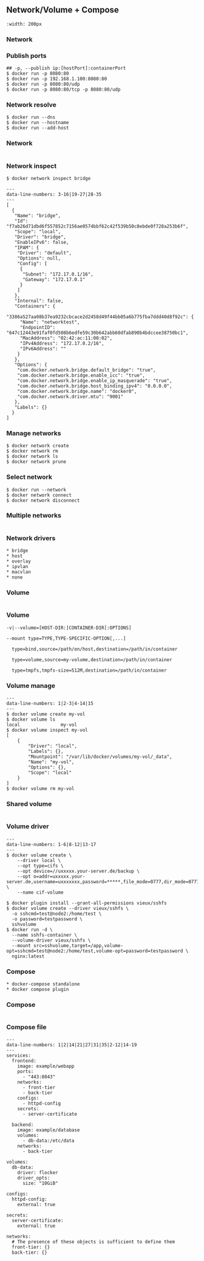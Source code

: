 ## Network/Volume + Compose

```{image} ../img/compose.png
:width: 200px
```

### Network

### Publish ports
```console
## -p, --publish ip:[hostPort]:containerPort
$ docker run -p 8080:80
$ docker run -p 192.168.1.100:8080:80
$ docker run -p 8080:80/udp
$ docker run -p 8080:80/tcp -p 8080:80/udp
```

### Network resolve
```console
$ docker run --dns
$ docker run --hostname
$ docker run --add-host
```

### Network
```{image} ../img/docker-net1.png
```

### Network inspect
```console
$ docker network inspect bridge
```
```{revealjs-code-block} json
---
data-line-numbers: 3-16|19-27|28-35
---
[
  {
   "Name": "bridge",
   "Id": "f7ab26d71dbd6f557852c7156ae0574bbf62c42f539b50c8ebde0f728a253b6f",
   "Scope": "local",
   "Driver": "bridge",
   "EnableIPv6": false,
   "IPAM": {
    "Driver": "default",
    "Options": null,
    "Config": [
     {
      "Subnet": "172.17.0.1/16",
      "Gateway": "172.17.0.1"
     }
    ]
   },
   "Internal": false,
   "Containers": {
    "3386a527aa08b37ea9232cbcace2d2458d49f44bb05a6b775fba7ddd40d8f92c": {
     "Name": "networktest",
     "EndpointID": "647c12443e91faf0fd508b6edfe59c30b642abb60dfab890b4bdccee38750bc1",
     "MacAddress": "02:42:ac:11:00:02",
     "IPv4Address": "172.17.0.2/16",
     "IPv6Address": ""
    }
   },
   "Options": {
    "com.docker.network.bridge.default_bridge": "true",
    "com.docker.network.bridge.enable_icc": "true",
    "com.docker.network.bridge.enable_ip_masquerade": "true",
    "com.docker.network.bridge.host_binding_ipv4": "0.0.0.0",
    "com.docker.network.bridge.name": "docker0",
    "com.docker.network.driver.mtu": "9001"
   },
   "Labels": {}
  }
]
```

### Manage networks
```console
$ docker network create
$ docker network rm
$ docker network ls
$ docker network prune
```

### Select network
```console
$ docker run --network
$ docker network connect
$ docker network disconnect
```

### Multiple networks
```{image} ../img/docker-net2.png
```

### Network drivers
```{revealjs-fragments}
* bridge
* host
* overlay
* ipvlan
* macvlan
* none
```

### Volume
```{image} ../img/docker-volume1.png
```

### Volume
```
-v|--volume=[HOST-DIR:]CONTAINER-DIR[:OPTIONS]

--mount type=TYPE,TYPE-SPECIFIC-OPTION[,...]

  type=bind,source=/path/on/host,destination=/path/in/container

  type=volume,source=my-volume,destination=/path/in/container

  type=tmpfs,tmpfs-size=512M,destination=/path/in/container
```

### Volume manage
```{revealjs-code-block} console
---
data-line-numbers: 1|2-3|4-14|15
---
$ docker volume create my-vol
$ docker volume ls
local               my-vol
$ docker volume inspect my-vol
[
    {
        "Driver": "local",
        "Labels": {},
        "Mountpoint": "/var/lib/docker/volumes/my-vol/_data",
        "Name": "my-vol",
        "Options": {},
        "Scope": "local"
    }
]
$ docker volume rm my-vol
```

### Shared volume
```{image} ../img/docker-volume2.svg
```

### Volume driver
```{revealjs-code-block} console
---
data-line-numbers: 1-6|8-12|13-17
---
$ docker volume create \
	--driver local \
	--opt type=cifs \
	--opt device=//uxxxxx.your-server.de/backup \
	--opt o=addr=uxxxxx.your-server.de,username=uxxxxxxx,password=*****,file_mode=0777,dir_mode=0777 \
	--name cif-volume

$ docker plugin install --grant-all-permissions vieux/sshfs
$ docker volume create --driver vieux/sshfs \
  -o sshcmd=test@node2:/home/test \
  -o password=testpassword \
  sshvolume
$ docker run -d \
  --name sshfs-container \
  --volume-driver vieux/sshfs \
  --mount src=sshvolume,target=/app,volume-opt=sshcmd=test@node2:/home/test,volume-opt=password=testpassword \
  nginx:latest
```

### Compose
```{revealjs-fragments}
* docker-compose standalone
* docker compose plugin
```

### Compose
```{image} ../img/compose1.png
```

### Compose file
```{revealjs-code-block} yaml
---
data-line-numbers: 1|2|14|21|27|31|35|2-12|14-19
---
services:
  frontend:
    image: example/webapp
    ports:
      - "443:8043"
    networks:
      - front-tier
      - back-tier
    configs:
      - httpd-config
    secrets:
      - server-certificate

  backend:
    image: example/database
    volumes:
      - db-data:/etc/data
    networks:
      - back-tier

volumes:
  db-data:
    driver: flocker
    driver_opts:
      size: "10GiB"

configs:
  httpd-config:
    external: true

secrets:
  server-certificate:
    external: true

networks:
  # The presence of these objects is sufficient to define them
  front-tier: {}
  back-tier: {}
```
